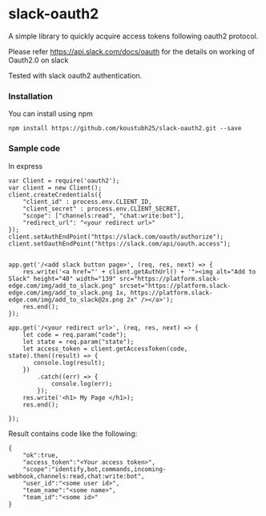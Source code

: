 # slack-oauth2

A simple library to quickly acquire access tokens following oauth2 protocol.

Please refer https://api.slack.com/docs/oauth for the details on working of Oauth2.0 on slack

Tested with slack oauth2 authentication.

### Installation

You can install using npm

`npm install https://github.com/koustubh25/slack-oauth2.git --save`

### Sample code

In express

```
var Client = require('oauth2');
var client = new Client();
client.createCredentials({
    "client_id" : process.env.CLIENT_ID,
    "client_secret" : process.env.CLIENT_SECRET,
    "scope": ["channels:read", "chat:write:bot"],
    "redirect_url": "<your redirect url>"
});
client.setAuthEndPoint("https://slack.com/oauth/authorize");
client.setOauthEndPoint("https://slack.com/api/oauth.access");


app.get('/<add slack button page>', (req, res, next) => {
    res.write('<a href="' + client.getAuthUrl() + '"><img alt="Add to Slack" height="40" width="139" src="https://platform.slack-edge.com/img/add_to_slack.png" srcset="https://platform.slack-edge.com/img/add_to_slack.png 1x, https://platform.slack-edge.com/img/add_to_slack@2x.png 2x" /></a>');
    res.end();
});

app.get('/<your redirect url>', (req, res, next) => {
    let code = req.param("code");
    let state = req.param("state");
    let access_token = client.getAccessToken(code, state).then((result) => {
       console.log(result);
    })
        .catch((err) => {
            console.log(err);
        });
    res.write('<h1> My Page </h1>);
    res.end();

});
```
Result contains code like the following:

```
{
    "ok":true,
    "access_token":"<Your access token>",
    "scope":"identify,bot,commands,incoming-webhook,channels:read,chat:write:bot",
    "user_id":"<some user id>",
    "team_name":"<some name>",
    "team_id":"<some id>"
}
```



